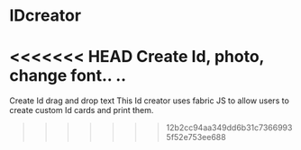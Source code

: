 # IDcreator
<<<<<<< HEAD
Create Id, photo, change font.. ..
=======
Create Id drag and drop text 
This Id creator uses fabric JS to allow users to create custom Id cards and print them.
>>>>>>> 12b2cc94aa349dd6b31c73669935f52e753ee688
